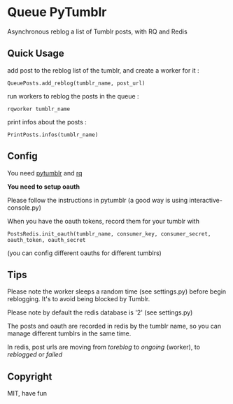# Queue PyTumblr #

Asynchronous reblog a list of Tumblr posts, with RQ and Redis

## Quick Usage


add post to the reblog list of the tumblr, and create a worker for it :
```
QueuePosts.add_reblog(tumblr_name, post_url)
```

run workers to reblog the posts in the queue :
```
rqworker tumblr_name
```

print infos about the posts :
```
PrintPosts.infos(tumblr_name)
```

## Config

You need [pytumblr](https://github.com/tumblr/pytumblr) and [rq](http://python-rq.org/)

**You need to setup oauth**

Please follow the instructions in pytumblr (a good way is using  interactive-console.py)

When you have the oauth tokens, record them for your tumblr with

```
PostsRedis.init_oauth(tumblr_name, consumer_key, consumer_secret, oauth_token, oauth_secret
```

(you can config different oauths for different tumblrs)


## Tips

Please note the worker sleeps a random time (see settings.py) before begin reblogging. It's to avoid being blocked by Tumblr.

Please note by default the redis database is '2' (see settings.py)

The posts and oauth are recorded in redis by the tumblr name, so you can manage different tumblrs in the same time.

In redis, post urls are moving from *toreblog* to *ongoing* (worker), to *reblogged* or *failed*


## Copyright

MIT, have fun
